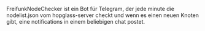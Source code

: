 FreifunkNodeChecker ist ein Bot für Telegram, der jede minute die nodelist.json vom hopglass-server checkt und wenn es einen neuen Knoten gibt, eine notifications in einem beliebigen chat postet.
